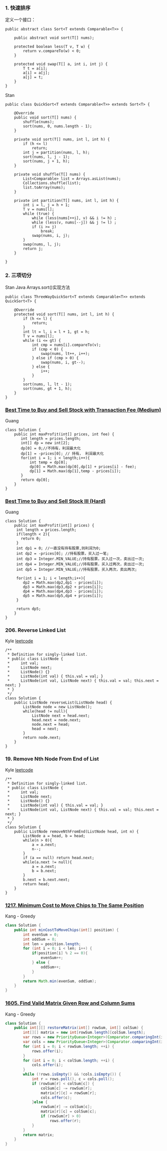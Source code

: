 ### 1. 快速排序

定义一个接口：
```
public abstract class Sort<T extends Comparable<T>> {

    public abstract void sort(T[] nums);

    protected boolean less(T v, T w) {
        return v.compareTo(w) < 0;
    }

    protected void swap(T[] a, int i, int j) {
        T t = a[i];
        a[i] = a[j];
        a[j] = t;
    }
}

```
Stan

```
public class QuickSort<T extends Comparable<T>> extends Sort<T> {

    @Override
    public void sort(T[] nums) {
        shuffle(nums);
        sort(nums, 0, nums.length - 1);
    }

    private void sort(T[] nums, int l, int h) {
        if (h <= l)
            return;
        int j = partition(nums, l, h);
        sort(nums, l, j - 1);
        sort(nums, j + 1, h);
    }

    private void shuffle(T[] nums) {
        List<Comparable> list = Arrays.asList(nums);
        Collections.shuffle(list);
        list.toArray(nums);
    }
    
    private int partition(T[] nums, int l, int h) {
        int i = l, j = h + 1;
        T v = nums[l];
        while (true) {
            while (less(nums[++i], v) && i != h) ;
            while (less(v, nums[--j]) && j != l) ;
            if (i >= j)
                break;
            swap(nums, i, j);
        }
        swap(nums, l, j);
        return j;
    }

}

```

### 2. 三项切分
Stan
Java Arrays.sort()实现方法
```
public class ThreeWayQuickSort<T extends Comparable<T>> extends QuickSort<T> {

    @Override
    protected void sort(T[] nums, int l, int h) {
        if (h <= l) {
            return;
        }
        int lt = l, i = l + 1, gt = h;
        T v = nums[l];
        while (i <= gt) {
            int cmp = nums[i].compareTo(v);
            if (cmp < 0) {
                swap(nums, lt++, i++);
            } else if (cmp > 0) {
                swap(nums, i, gt--);
            } else {
                i++;
            }
        }
        sort(nums, l, lt - 1);
        sort(nums, gt + 1, h);
    }
}

```
### [Best Time to Buy and Sell Stock with Transaction Fee (Medium)](https://leetcode.com/problems/best-time-to-buy-and-sell-stock-with-transaction-fee/description/)
Guang 
```
class Solution {
    public int maxProfit(int[] prices, int fee) {
       int length = prices.length;
       int[] dp = new int[2]; 
       dp[0] = 0;//不持有，利润最大化
       dp[1] = -prices[0]; // 持有， 利润最大化
       for(int i = 1; i < length;i++){
           int temp = dp[0];
           dp[0] = Math.max(dp[0],dp[1] + prices[i] - fee);
           dp[1] = Math.max(dp[1],temp - prices[i]);
       }
       return dp[0];
    }
}
```
### [Best Time to Buy and Sell Stock III (Hard)](https://leetcode.com/problems/best-time-to-buy-and-sell-stock-iii/description/)
Guang
```
class Solution {
    public int maxProfit(int[] prices) {
     int length = prices.length;
     if(length < 2){
       return 0;
     }
     int dp1 = 0; //一直没有持有股票,则利润为0; 
     int dp2 = -prices[0]; //持有股票，买入过一笔;
     int dp3 = Integer.MIN_VALUE;//持有股票，买入过一次，卖出过一次;
     int dp4 = Integer.MIN_VALUE;//持有股票，买入过两次，卖出过一次;
     int dp5 = Integer.MIN_VALUE;//持有股票，买入两次，卖出两次;
     
     for(int i = 1; i < length;i++){
        dp2 = Math.max(dp2,dp1 - prices[i]);
        dp3 = Math.max(dp3,dp2 + prices[i]);
        dp4 = Math.max(dp4,dp3 - prices[i]);
        dp5 = Math.max(dp5,dp4 + prices[i]);
     }
    
     return dp5;
    }
}

```

### 206. Reverse Linked List
Kyle
[leetcode](https://leetcode.com/problems/reverse-linked-list/)
```
/**
 * Definition for singly-linked list.
 * public class ListNode {
 *     int val;
 *     ListNode next;
 *     ListNode() {}
 *     ListNode(int val) { this.val = val; }
 *     ListNode(int val, ListNode next) { this.val = val; this.next = next; }
 * }
 */
class Solution {
    public ListNode reverseList(ListNode head) {
        ListNode node = new ListNode();
        while(head != null){
            ListNode next = head.next;
            head.next = node.next;
            node.next = head;
            head = next;
        }
        return node.next;
    }
}
```
### 19. Remove Nth Node From End of List
Kyle
[leetcode](https://leetcode.com/problems/remove-nth-node-from-end-of-list/)
```
/**
 * Definition for singly-linked list.
 * public class ListNode {
 *     int val;
 *     ListNode next;
 *     ListNode() {}
 *     ListNode(int val) { this.val = val; }
 *     ListNode(int val, ListNode next) { this.val = val; this.next = next; }
 * }
 */
class Solution {
    public ListNode removeNthFromEnd(ListNode head, int n) {
        ListNode a = head, b = head;
        while(n > 0){
            a = a.next;
            n--;
        }
        if (a == null) return head.next;
        while(a.next != null){
            a = a.next;
            b = b.next;
        }
        b.next = b.next.next;
        return head;
    }
}
```


### [1217. Minimum Cost to Move Chips to The Same Position](https://leetcode.com/problems/minimum-cost-to-move-chips-to-the-same-position/)
Kang - Greedy
```java
class Solution {
    public int minCostToMoveChips(int[] position) {
        int evenSum = 0;
        int oddSum = 0;
        int len = position.length;
        for (int i = 0; i < len; i++) {
            if(position[i] % 2 == 0){
                evenSum++;
            } else {
                oddSum++;
            }
        }
        return Math.min(evenSum, oddSum);
    }
}

```

### [1605. Find Valid Matrix Given Row and Column Sums](https://leetcode.com/problems/find-valid-matrix-given-row-and-column-sums/)
Kang - Greedy
```java
class Solution {
    public int[][] restoreMatrix(int[] rowSum, int[] colSum) {
        int[][] matrix = new int[rowSum.length][colSum.length];
        var rows = new PriorityQueue<Integer>(Comparator.comparingInt(i -> rowSum[i]));
        var cols = new PriorityQueue<Integer>(Comparator.comparingInt(i -> colSum[i]));
        for (int i = 0; i < rowSum.length; ++i) {
            rows.offer(i);
        }
        for (int i = 0; i < colSum.length; ++i) {
            cols.offer(i);
        }
        while (!rows.isEmpty() && !cols.isEmpty()) {
            int r = rows.poll(), c = cols.poll();
            if (rowSum[r] < colSum[c]) {
                colSum[c] -= rowSum[r];
                matrix[r][c] = rowSum[r];
                cols.offer(c);
            }else {
                rowSum[r] -= colSum[c];
                matrix[r][c] = colSum[c];
                if (rowSum[r] > 0) 
                    rows.offer(r);
            }
        }
        return matrix;
    }
}

```
